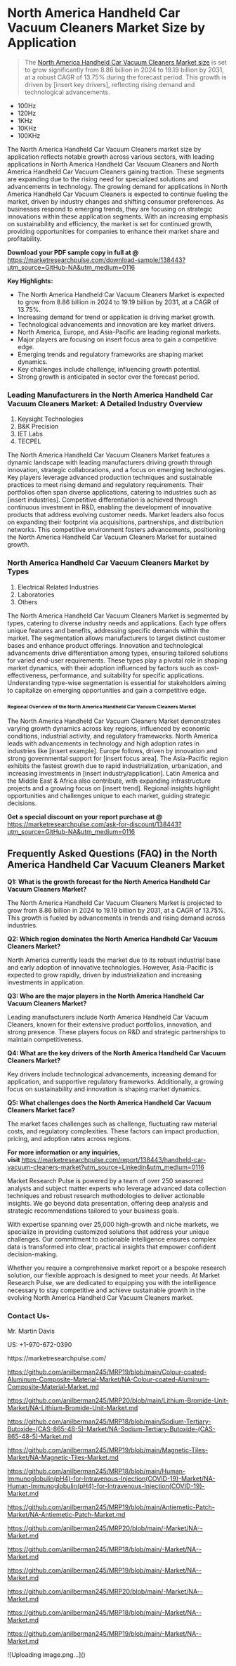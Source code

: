 <h1>North America Handheld Car Vacuum Cleaners Market&nbsp;Size by Application</h1><blockquote><p>The <a href="https://marketresearchpulse.com/download-sample/138443?utm_source=GitHub-NA&amp;utm_medium=0116">North America Handheld Car Vacuum Cleaners Market size</a> is set to grow significantly from 8.86 billion in 2024 to 19.19 billion by 2031, at a robust CAGR of 13.75% during the forecast period. This growth is driven by [insert key drivers], reflecting rising demand and technological advancements.</p></blockquote><ul><li>100Hz<li> 120Hz<li> 1KHz<li> 10KHz<li> 100KHz</li></ul><p>The North America Handheld Car Vacuum Cleaners market size by application reflects notable growth across various sectors, with leading applications in North America Handheld Car Vacuum Cleaners and North America Handheld Car Vacuum Cleaners gaining traction. These segments are expanding due to the rising need for specialized solutions and advancements in technology. The growing demand for applications in North America Handheld Car Vacuum Cleaners is expected to continue fueling the market, driven by industry changes and shifting consumer preferences. As businesses respond to emerging trends, they are focusing on strategic innovations within these application segments. With an increasing emphasis on sustainability and efficiency, the market is set for continued growth, providing opportunities for companies to enhance their market share and profitability.</p><p><strong>Download your PDF sample copy in full at @ </strong><a href="https://marketresearchpulse.com/download-sample/138443?utm_source=GitHub-NA&amp;utm_medium=0116">https://marketresearchpulse.com/download-sample/138443?utm_source=GitHub-NA&amp;utm_medium=0116</a></p><p><strong>Key Highlights: </strong></p><ul><li>The North America Handheld Car Vacuum Cleaners Market is expected to grow from 8.86 billion in 2024 to 19.19 billion by 2031, at a CAGR of 13.75%.</li><li>Increasing demand for trend or application is driving market growth.</li><li>Technological advancements and innovation are key market drivers.</li><li>North America, Europe, and Asia-Pacific are leading regional markets.</li><li>Major players are focusing on insert focus area to gain a competitive edge.</li><li>Emerging trends and regulatory frameworks are shaping market dynamics.</li><li>Key challenges include challenge, influencing growth potential.</li><li>Strong growth is anticipated in sector over the forecast period.</li></ul><h3>Leading Manufacturers in the North America Handheld Car Vacuum Cleaners Market: A Detailed Industry Overview</h3><ol><li>Keysight Technologies</li><li>B&K Precision</li><li>IET Labs</li><li>TECPEL</li></ol><div class="flex max-w-full flex-col flex-grow"><div class="min-h-8 text-message flex w-full flex-col items-end gap-2 whitespace-normal break-words [.text-message+&amp;]:mt-5" dir="auto" data-message-author-role="assistant" data-message-id="fd8432e4-4910-450d-b182-61b7bfb0a01f" data-message-model-slug="gpt-4o"><div class="flex w-full flex-col gap-1 empty:hidden first:pt-[3px]"><div class="markdown prose w-full break-words dark:prose-invert light"><p>The North America Handheld Car Vacuum Cleaners Market features a dynamic landscape with leading manufacturers driving growth through innovation, strategic collaborations, and a focus on emerging technologies. Key players leverage advanced production techniques and sustainable practices to meet rising demand and regulatory requirements. Their portfolios often span diverse applications, catering to industries such as [insert industries]. Competitive differentiation is achieved through continuous investment in R&amp;D, enabling the development of innovative products that address evolving customer needs. Market leaders also focus on expanding their footprint via acquisitions, partnerships, and distribution networks. This competitive environment fosters advancements, positioning the North America Handheld Car Vacuum Cleaners Market for sustained growth.</p></div></div></div></div><h3>North America Handheld Car Vacuum Cleaners Market by Types</h3><ol><li>Electrical Related Industries<li> Laboratories<li> Others</li></ol><div class="flex max-w-full flex-col flex-grow"><div class="min-h-8 text-message flex w-full flex-col items-end gap-2 whitespace-normal break-words [.text-message+&amp;]:mt-5" dir="auto" data-message-author-role="assistant" data-message-id="084470be-0bb7-4664-bddf-5156b4f41249" data-message-model-slug="gpt-4o-mini"><div class="flex w-full flex-col gap-1 empty:hidden first:pt-[3px]"><div class="markdown prose w-full break-words dark:prose-invert light"><p>The North America Handheld Car Vacuum Cleaners Market is segmented by types, catering to diverse industry needs and applications. Each type offers unique features and benefits, addressing specific demands within the market. The segmentation allows manufacturers to target distinct customer bases and enhance product offerings. Innovation and technological advancements drive differentiation among types, ensuring tailored solutions for varied end-user requirements. These types play a pivotal role in shaping market dynamics, with their adoption influenced by factors such as cost-effectiveness, performance, and suitability for specific applications. Understanding type-wise segmentation is essential for stakeholders aiming to capitalize on emerging opportunities and gain a competitive edge.</p></div></div></div></div><h3><span style="font-size: 11px;">Regional Overview of the North America Handheld Car Vacuum Cleaners Market</span></h3><div class="flex max-w-full flex-col flex-grow"><div class="min-h-8 text-message flex w-full flex-col items-end gap-2 whitespace-normal break-words [.text-message+&amp;]:mt-5" dir="auto" data-message-author-role="assistant" data-message-id="e9038762-ce64-4e30-91c9-9bd413514231" data-message-model-slug="gpt-4o-mini"><div class="flex w-full flex-col gap-1 empty:hidden first:pt-[3px]"><div class="markdown prose w-full break-words dark:prose-invert light"><p>The North America Handheld Car Vacuum Cleaners Market demonstrates varying growth dynamics across key regions, influenced by economic conditions, industrial activity, and regulatory frameworks. North America leads with advancements in technology and high adoption rates in industries like [insert example]. Europe follows, driven by innovation and strong governmental support for [insert focus area]. The Asia-Pacific region exhibits the fastest growth due to rapid industrialization, urbanization, and increasing investments in [insert industry/application]. Latin America and the Middle East &amp; Africa also contribute, with expanding infrastructure projects and a growing focus on [insert trend]. Regional insights highlight opportunities and challenges unique to each market, guiding strategic decisions.</p></div></div></div></div><p><strong>Get a special discount on your report purchase at @ </strong><a href="https://marketresearchpulse.com/ask-for-discount/138443?utm_source=GitHub-NA&amp;utm_medium=0116">https://marketresearchpulse.com/ask-for-discount/138443?utm_source=GitHub-NA&amp;utm_medium=0116</a></p><h2>Frequently Asked Questions (FAQ) in the North America Handheld Car Vacuum Cleaners Market</h2><p><strong>Q1: What is the growth forecast for the North America Handheld Car Vacuum Cleaners Market?</strong></p><p>The North America Handheld Car Vacuum Cleaners Market is projected to grow from 8.86 billion in 2024 to 19.19 billion by 2031, at a CAGR of 13.75%. This growth is fueled by advancements in trends and rising demand across industries.</p><p><strong>Q2: Which region dominates the North America Handheld Car Vacuum Cleaners Market?</strong></p><p>North America currently leads the market due to its robust industrial base and early adoption of innovative technologies. However, Asia-Pacific is expected to grow rapidly, driven by industrialization and increasing investments in application.</p><p><strong>Q3: Who are the major players in the North America Handheld Car Vacuum Cleaners Market?</strong></p><p>Leading manufacturers include North America Handheld Car Vacuum Cleaners, known for their extensive product portfolios, innovation, and strong presence. These players focus on R&amp;D and strategic partnerships to maintain competitiveness.</p><p><strong>Q4: What are the key drivers of the North America Handheld Car Vacuum Cleaners Market?</strong></p><p>Key drivers include technological advancements, increasing demand for application, and supportive regulatory frameworks. Additionally, a growing focus on sustainability and innovation is shaping market dynamics.</p><p><strong>Q5: What challenges does the North America Handheld Car Vacuum Cleaners Market face?</strong></p><p>The market faces challenges such as challenge, fluctuating raw material costs, and regulatory complexities. These factors can impact production, pricing, and adoption rates across regions.</p><p><strong>For more information or any inquiries, visit&nbsp;</strong><a href="https://marketresearchpulse.com/report/138443/handheld-car-vacuum-cleaners-market?utm_source=Linkedin&utm_medium=0116">https://marketresearchpulse.com/report/138443/handheld-car-vacuum-cleaners-market?utm_source=Linkedin&utm_medium=0116</a></p><p>Market Research Pulse is powered by a team of over 250 seasoned analysts and subject matter experts who leverage advanced data collection techniques and robust research methodologies to deliver actionable insights. We go beyond data presentation, offering deep analysis and strategic recommendations tailored to your business goals.</p><p>With expertise spanning over 25,000 high-growth and niche markets, we specialize in providing customized solutions that address your unique challenges. Our commitment to actionable intelligence ensures complex data is transformed into clear, practical insights that empower confident decision-making.</p><p>Whether you require a comprehensive market report or a bespoke research solution, our flexible approach is designed to meet your needs. At Market Research Pulse, we are dedicated to equipping you with the intelligence necessary to stay competitive and achieve sustainable growth in the evolving North America Handheld Car Vacuum Cleaners market.</p><h3><strong>Contact Us-</strong></h3><p>Mr. Martin Davis</p><p>US: +1-970-672-0390</p><p>https://marketresearchpulse.com/</p><p><a href="https://github.com/anilberman245/MRP19/blob/main/Colour-coated-Aluminum-Composite-Material-Market/NA-Colour-coated-Aluminum-Composite-Material-Market.md">https://github.com/anilberman245/MRP19/blob/main/Colour-coated-Aluminum-Composite-Material-Market/NA-Colour-coated-Aluminum-Composite-Material-Market.md</a></p><p><a href="https://github.com/anilberman245/MRP20/blob/main/Lithium-Bromide-Unit-Market/NA-Lithium-Bromide-Unit-Market.md">https://github.com/anilberman245/MRP20/blob/main/Lithium-Bromide-Unit-Market/NA-Lithium-Bromide-Unit-Market.md</a></p><p><a href="https://github.com/anilberman245/MRP18/blob/main/Sodium-Tertiary-Butoxide-(CAS-865-48-5)-Market/NA-Sodium-Tertiary-Butoxide-(CAS-865-48-5)-Market.md">https://github.com/anilberman245/MRP18/blob/main/Sodium-Tertiary-Butoxide-(CAS-865-48-5)-Market/NA-Sodium-Tertiary-Butoxide-(CAS-865-48-5)-Market.md</a></p><p><a href="https://github.com/anilberman245/MRP19/blob/main/Magnetic-Tiles-Market/NA-Magnetic-Tiles-Market.md">https://github.com/anilberman245/MRP19/blob/main/Magnetic-Tiles-Market/NA-Magnetic-Tiles-Market.md</a></p><p><a href="https://github.com/anilberman245/MRP18/blob/main/Human-Immunoglobulin(pH4)-for-Intravenous-Injection(COVID-19)-Market/NA-Human-Immunoglobulin(pH4)-for-Intravenous-Injection(COVID-19)-Market.md">https://github.com/anilberman245/MRP18/blob/main/Human-Immunoglobulin(pH4)-for-Intravenous-Injection(COVID-19)-Market/NA-Human-Immunoglobulin(pH4)-for-Intravenous-Injection(COVID-19)-Market.md</a></p><p><a href="https://github.com/anilberman245/MRP19/blob/main/Antiemetic-Patch-Market/NA-Antiemetic-Patch-Market.md">https://github.com/anilberman245/MRP19/blob/main/Antiemetic-Patch-Market/NA-Antiemetic-Patch-Market.md</a></p><p><a href="https://github.com/anilberman245/MRP20/blob/main/-Market/NA--Market.md">https://github.com/anilberman245/MRP20/blob/main/-Market/NA--Market.md</a></p><p><a href="https://github.com/anilberman245/MRP18/blob/main/-Market/NA--Market.md">https://github.com/anilberman245/MRP18/blob/main/-Market/NA--Market.md</a></p><p><a href="https://github.com/anilberman245/MRP19/blob/main/-Market/NA--Market.md">https://github.com/anilberman245/MRP19/blob/main/-Market/NA--Market.md</a></p><p><a href="https://github.com/anilberman245/MRP20/blob/main/-Market/NA--Market.md">https://github.com/anilberman245/MRP20/blob/main/-Market/NA--Market.md</a></p><p><a href="https://github.com/anilberman245/MRP18/blob/main/-Market/NA--Market.md">https://github.com/anilberman245/MRP18/blob/main/-Market/NA--Market.md</a></p><p><a href="https://github.com/anilberman245/MRP19/blob/main/-Market/NA--Market.md">https://github.com/anilberman245/MRP19/blob/main/-Market/NA--Market.md</a></p>
![Uploading image.png…]()
